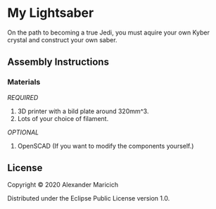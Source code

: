 # My Lightsaber

On the path to becoming a true Jedi, you must aquire your own Kyber crystal
and construct your own saber.

## Assembly Instructions

### Materials

*REQUIRED*
1. 3D printer with a bild plate around 320mm^3.
2. Lots of your choice of filament.

*OPTIONAL*
1. OpenSCAD (If you want to modify the components yourself.)

## License

Copyright © 2020 Alexander Maricich

Distributed under the Eclipse Public License version 1.0.
